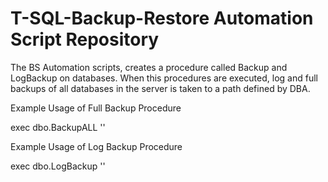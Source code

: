 # T-SQL-Backup-Restore Automation Script Repository

The BS Automation scripts, creates a procedure called Backup and LogBackup on databases. When this procedures are executed, log and full backups of all databases in the server is taken to a path defined by DBA. 

Example Usage of Full Backup Procedure

exec dbo.BackupALL '<Your Path Information>'

Example Usage of Log Backup Procedure

exec dbo.LogBackup '<Your Path Information>'
